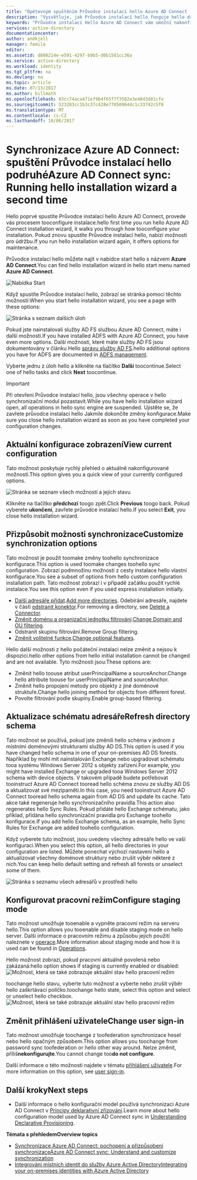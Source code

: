 ```yaml
---
title: "Opětovným spuštěním Průvodce instalací hello Azure AD Connect | Microsoft Docs"
description: "Vysvětluje, jak Průvodce instalací hello funguje hello druhý čas spuštění."
keywords: "Průvodce instalací Hello Azure AD Connect vám umožní nakonfigurovat nastavení hello údržby druhý čas spuštění"
services: active-directory
documentationcenter: 
author: andkjell
manager: femila
editor: 
ms.assetid: d800214e-e591-4297-b9b5-d0b1581cc36a
ms.service: active-directory
ms.workload: identity
ms.tgt_pltfrm: na
ms.devlang: na
ms.topic: article
ms.date: 07/13/2017
ms.author: billmath
ms.openlocfilehash: 83cc74aca471ef9b4f65f7f3582e3e48d3d81cfe
ms.sourcegitcommit: 523283cc1b3c37c428e77850964dc1c33742c5f0
ms.translationtype: MT
ms.contentlocale: cs-CZ
ms.lasthandoff: 10/06/2017
---
```

# <a name="azure-ad-connect-sync-running-hello-installation-wizard-a-second-time"></a><span data-ttu-id="dc000-104">Synchronizace Azure AD Connect: spuštění Průvodce instalací hello podruhé</span><span class="sxs-lookup"><span data-stu-id="dc000-104">Azure AD Connect sync: Running hello installation wizard a second time</span></span>
<span data-ttu-id="dc000-105">Hello poprvé spustíte Průvodce instalací hello Azure AD Connect, provede vás procesem tooconfigure instalace.</span><span class="sxs-lookup"><span data-stu-id="dc000-105">hello first time you run hello Azure AD Connect installation wizard, it walks you through how tooconfigure your installation.</span></span> <span data-ttu-id="dc000-106">Pokud znovu spustíte Průvodce instalací hello, nabízí možnosti pro údržbu.</span><span class="sxs-lookup"><span data-stu-id="dc000-106">If you run hello installation wizard again, it offers options for maintenance.</span></span>

<span data-ttu-id="dc000-107">Průvodce instalací hello můžete najít v nabídce start hello s názvem **Azure AD Connect**.</span><span class="sxs-lookup"><span data-stu-id="dc000-107">You can find hello installation wizard in hello start menu named **Azure AD Connect**.</span></span>

![Nabídka Start](./media/active-directory-aadconnectsync-installation-wizard/startmenu.png)

<span data-ttu-id="dc000-109">Když spustíte Průvodce instalací hello, zobrazí se stránka pomocí těchto možností:</span><span class="sxs-lookup"><span data-stu-id="dc000-109">When you start hello installation wizard, you see a page with these options:</span></span>

![Stránka s seznam dalších úloh](./media/active-directory-aadconnectsync-installation-wizard/additionaltasks.png)

<span data-ttu-id="dc000-111">Pokud jste nainstalovali služby AD FS službou Azure AD Connect, máte i další možnosti.</span><span class="sxs-lookup"><span data-stu-id="dc000-111">If you have installed ADFS with Azure AD Connect, you have even more options.</span></span> <span data-ttu-id="dc000-112">Další možnosti, které máte služby AD FS jsou dokumentovány v článku Hello [správu služby AD FS](active-directory-aadconnect-federation-management.md#manage-ad-fs).</span><span class="sxs-lookup"><span data-stu-id="dc000-112">hello additional options you have for ADFS are documented in [ADFS management](active-directory-aadconnect-federation-management.md#manage-ad-fs).</span></span>

<span data-ttu-id="dc000-113">Vyberte jednu z úloh hello a klikněte na tlačítko **Další** toocontinue.</span><span class="sxs-lookup"><span data-stu-id="dc000-113">Select one of hello tasks and click **Next** toocontinue.</span></span>

> [!IMPORTANT]
> <span data-ttu-id="dc000-114">Při otevření Průvodce instalací hello, jsou všechny operace v hello synchronizační modul pozastavit.</span><span class="sxs-lookup"><span data-stu-id="dc000-114">While you have hello installation wizard open, all operations in hello sync engine are suspended.</span></span> <span data-ttu-id="dc000-115">Ujistěte se, že zavřete průvodce instalací hello Jakmile dokončíte změny konfigurace.</span><span class="sxs-lookup"><span data-stu-id="dc000-115">Make sure you close hello installation wizard as soon as you have completed your configuration changes.</span></span>
>
>

## <a name="view-current-configuration"></a><span data-ttu-id="dc000-116">Aktuální konfigurace zobrazení</span><span class="sxs-lookup"><span data-stu-id="dc000-116">View current configuration</span></span>
<span data-ttu-id="dc000-117">Tato možnost poskytuje rychlý přehled o aktuálně nakonfigurované možnosti.</span><span class="sxs-lookup"><span data-stu-id="dc000-117">This option gives you a quick view of your currently configured options.</span></span>

![Stránka se seznam všech možností a jejich stavu](./media/active-directory-aadconnectsync-installation-wizard/viewconfig.png)

<span data-ttu-id="dc000-119">Klikněte na tlačítko **předchozí** toogo zpět.</span><span class="sxs-lookup"><span data-stu-id="dc000-119">Click **Previous** toogo back.</span></span> <span data-ttu-id="dc000-120">Pokud vyberete **ukončení**, zavřete průvodce instalací hello.</span><span class="sxs-lookup"><span data-stu-id="dc000-120">If you select **Exit**, you close hello installation wizard.</span></span>

## <a name="customize-synchronization-options"></a><span data-ttu-id="dc000-121">Přizpůsobit možnosti synchronizace</span><span class="sxs-lookup"><span data-stu-id="dc000-121">Customize synchronization options</span></span>
<span data-ttu-id="dc000-122">Tato možnost je použít toomake změny toohello synchronizace konfigurace.</span><span class="sxs-lookup"><span data-stu-id="dc000-122">This option is used toomake changes toohello sync configuration.</span></span> <span data-ttu-id="dc000-123">Zobrazí podmnožinu možnosti z cesty instalace hello vlastní konfigurace.</span><span class="sxs-lookup"><span data-stu-id="dc000-123">You see a subset of options from hello custom configuration installation path.</span></span> <span data-ttu-id="dc000-124">Tato možnost zobrazí i v případě začátku použít rychlé instalace.</span><span class="sxs-lookup"><span data-stu-id="dc000-124">You see this option even if you used express installation initially.</span></span>

* <span data-ttu-id="dc000-125">[Další adresáře přidat](active-directory-aadconnect-get-started-custom.md#connect-your-directories).</span><span class="sxs-lookup"><span data-stu-id="dc000-125">[Add more directories](active-directory-aadconnect-get-started-custom.md#connect-your-directories).</span></span> <span data-ttu-id="dc000-126">Odebírání adresáře, najdete v části [odstranit konektor](active-directory-aadconnectsync-service-manager-ui-connectors.md#delete).</span><span class="sxs-lookup"><span data-stu-id="dc000-126">For removing a directory, see [Delete a Connector](active-directory-aadconnectsync-service-manager-ui-connectors.md#delete).</span></span>
* <span data-ttu-id="dc000-127">[Změnit doménu a organizační jednotku filtrování](active-directory-aadconnect-get-started-custom.md#domain-and-ou-filtering).</span><span class="sxs-lookup"><span data-stu-id="dc000-127">[Change Domain and OU filtering](active-directory-aadconnect-get-started-custom.md#domain-and-ou-filtering).</span></span>
* <span data-ttu-id="dc000-128">Odstranit skupinu filtrování.</span><span class="sxs-lookup"><span data-stu-id="dc000-128">Remove Group filtering.</span></span>
* <span data-ttu-id="dc000-129">[Změnit volitelné funkce](active-directory-aadconnect-get-started-custom.md#optional-features).</span><span class="sxs-lookup"><span data-stu-id="dc000-129">[Change optional features](active-directory-aadconnect-get-started-custom.md#optional-features).</span></span>

<span data-ttu-id="dc000-130">Hello další možnosti z hello počáteční instalaci nelze změnit a nejsou k dispozici.</span><span class="sxs-lookup"><span data-stu-id="dc000-130">hello other options from hello initial installation cannot be changed and are not available.</span></span> <span data-ttu-id="dc000-131">Tyto možnosti jsou:</span><span class="sxs-lookup"><span data-stu-id="dc000-131">These options are:</span></span>

* <span data-ttu-id="dc000-132">Změnit hello toouse atribut userPrincipalName a sourceAnchor.</span><span class="sxs-lookup"><span data-stu-id="dc000-132">Change hello attribute toouse for userPrincipalName and sourceAnchor.</span></span>
* <span data-ttu-id="dc000-133">Změnit hello propojení metody pro objekty z jiné doménové struktuře.</span><span class="sxs-lookup"><span data-stu-id="dc000-133">Change hello joining method for objects from different forest.</span></span>
* <span data-ttu-id="dc000-134">Povolte filtrování podle skupiny.</span><span class="sxs-lookup"><span data-stu-id="dc000-134">Enable group-based filtering.</span></span>

## <a name="refresh-directory-schema"></a><span data-ttu-id="dc000-135">Aktualizace schématu adresáře</span><span class="sxs-lookup"><span data-stu-id="dc000-135">Refresh directory schema</span></span>
<span data-ttu-id="dc000-136">Tato možnost se používá, pokud jste změnili hello schéma v jednom z místními doménovými strukturami služby AD DS.</span><span class="sxs-lookup"><span data-stu-id="dc000-136">This option is used if you have changed hello schema in one of your on-premises AD DS forests.</span></span> <span data-ttu-id="dc000-137">Například by mohl mít nainstalován Exchange nebo upgradovat schématu tooa systému Windows Server 2012 s objekty zařízení.</span><span class="sxs-lookup"><span data-stu-id="dc000-137">For example, you might have installed Exchange or upgraded tooa Windows Server 2012 schema with device objects.</span></span> <span data-ttu-id="dc000-138">V takovém případě budete potřebovat tooinstruct Azure AD Connect tooread hello schéma znovu ze služby AD DS a aktualizovat své mezipaměti.</span><span class="sxs-lookup"><span data-stu-id="dc000-138">In this case, you need tooinstruct Azure AD Connect tooread hello schema again from AD DS and update its cache.</span></span> <span data-ttu-id="dc000-139">Tato akce také regeneruje hello synchronizačního pravidla.</span><span class="sxs-lookup"><span data-stu-id="dc000-139">This action also regenerates hello Sync Rules.</span></span> <span data-ttu-id="dc000-140">Pokud přidáte hello Exchange schématu, jako příklad, přidána hello synchronizační pravidla pro Exchange toohello konfigurace.</span><span class="sxs-lookup"><span data-stu-id="dc000-140">If you add hello Exchange schema, as an example, hello Sync Rules for Exchange are added toohello configuration.</span></span>

<span data-ttu-id="dc000-141">Když vyberete tuto možnost, jsou uvedeny všechny adresáře hello ve vaší konfiguraci.</span><span class="sxs-lookup"><span data-stu-id="dc000-141">When you select this option, all hello directories in your configuration are listed.</span></span> <span data-ttu-id="dc000-142">Můžete ponechat výchozí nastavení hello a aktualizovat všechny doménové struktury nebo zrušit výběr některé z nich.</span><span class="sxs-lookup"><span data-stu-id="dc000-142">You can keep hello default setting and refresh all forests or unselect some of them.</span></span>

![Stránka s seznamu všech adresářů v prostředí hello](./media/active-directory-aadconnectsync-installation-wizard/refreshschema.png)

## <a name="configure-staging-mode"></a><span data-ttu-id="dc000-144">Konfigurovat pracovní režim</span><span class="sxs-lookup"><span data-stu-id="dc000-144">Configure staging mode</span></span>
<span data-ttu-id="dc000-145">Tato možnost umožňuje tooenable a vypněte pracovní režim na serveru hello.</span><span class="sxs-lookup"><span data-stu-id="dc000-145">This option allows you tooenable and disable staging mode on hello server.</span></span> <span data-ttu-id="dc000-146">Další informace o pracovním režimu a způsobu jejich použití naleznete v [operace](active-directory-aadconnectsync-operations.md#staging-mode).</span><span class="sxs-lookup"><span data-stu-id="dc000-146">More information about staging mode and how it is used can be found in [Operations](active-directory-aadconnectsync-operations.md#staging-mode).</span></span>

<span data-ttu-id="dc000-147">Hello možnost zobrazí, pokud pracovní aktuálně povolená nebo zakázaná:</span><span class="sxs-lookup"><span data-stu-id="dc000-147">hello option shows if staging is currently enabled or disabled:</span></span>  
![Možnost, která se také zobrazuje aktuální stav hello pracovní režim](./media/active-directory-aadconnectsync-installation-wizard/stagingmodecurrentstate.png)

<span data-ttu-id="dc000-149">toochange hello stavu, vyberte tuto možnost a vyberte nebo zrušit výběr hello zaškrtávací políčko.</span><span class="sxs-lookup"><span data-stu-id="dc000-149">toochange hello state, select this option and select or unselect hello checkbox.</span></span>  
![Možnost, která se také zobrazuje aktuální stav hello pracovní režim](./media/active-directory-aadconnectsync-installation-wizard/stagingmodeenable.png)

## <a name="change-user-sign-in"></a><span data-ttu-id="dc000-151">Změnit přihlášení uživatele</span><span class="sxs-lookup"><span data-stu-id="dc000-151">Change user sign-in</span></span>
<span data-ttu-id="dc000-152">Tato možnost umožňuje toochange z toofederation synchronizace hesel nebo hello opačným způsobem.</span><span class="sxs-lookup"><span data-stu-id="dc000-152">This option allows you toochange from password sync toofederation or hello other way around.</span></span> <span data-ttu-id="dc000-153">Nelze změnit, příliš**nekonfigurujte**.</span><span class="sxs-lookup"><span data-stu-id="dc000-153">You cannot change too**do not configure**.</span></span>

<span data-ttu-id="dc000-154">Další informace o této možnosti najdete v tématu [přihlášení uživatele](active-directory-aadconnect-user-signin.md#changing-the-user-sign-in-method).</span><span class="sxs-lookup"><span data-stu-id="dc000-154">For more information on this option, see [user sign-in](active-directory-aadconnect-user-signin.md#changing-the-user-sign-in-method).</span></span>

## <a name="next-steps"></a><span data-ttu-id="dc000-155">Další kroky</span><span class="sxs-lookup"><span data-stu-id="dc000-155">Next steps</span></span>
* <span data-ttu-id="dc000-156">Další informace o hello konfigurační model používá synchronizaci Azure AD Connect v [Principy deklarativní zřizování](active-directory-aadconnectsync-understanding-declarative-provisioning.md).</span><span class="sxs-lookup"><span data-stu-id="dc000-156">Learn more about hello configuration model used by Azure AD Connect sync in [Understanding Declarative Provisioning](active-directory-aadconnectsync-understanding-declarative-provisioning.md).</span></span>

<span data-ttu-id="dc000-157">**Témata s přehledem**</span><span class="sxs-lookup"><span data-stu-id="dc000-157">**Overview topics**</span></span>

* [<span data-ttu-id="dc000-158">Synchronizace Azure AD Connect: pochopení a přizpůsobení synchronizace</span><span class="sxs-lookup"><span data-stu-id="dc000-158">Azure AD Connect sync: Understand and customize synchronization</span></span>](active-directory-aadconnectsync-whatis.md)
* [<span data-ttu-id="dc000-159">Integrování místních identit do služby Azure Active Directory</span><span class="sxs-lookup"><span data-stu-id="dc000-159">Integrating your on-premises identities with Azure Active Directory</span></span>](active-directory-aadconnect.md)

